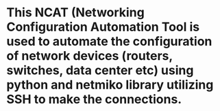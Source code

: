 # This NCAT (Networking Configuration Automation Tool is used to automate the configuration of network devices (routers, switches, data center etc) using python and netmiko library utilizing SSH to make the connections.
